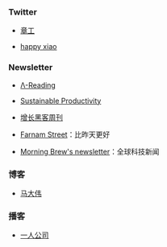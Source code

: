 ### Twitter

- [章工](https://twitter.com/435Hz)

- [happy xiao](https://twitter.com/coolXiao)

### Newsletter

- [Λ-Reading](https://rizime.substack.com/)

- [Sustainable Productivity](https://acacess.substack.com/)

- [增长黑客周刊](http://ghacker.vip/)

- [Farnam Street](https://fs.blog/)：比昨天更好

- [Morning Brew's newsletter](https://www.morningbrew.com/)：全球科技新闻

### 博客

- [马大伟](https://www.bmpi.dev/)

### 播客

- [一人公司](https://open.spotify.com/show/03xUxTzrTUKCdy7zQybgQa)